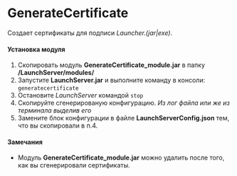 # GenerateCertificate
Создает сертификаты для подписи *Launcher.(jar\|exe)*.
#### Установка модуля
1. Скопировать модуль **GenerateCertificate_module.jar** в папку **/LaunchServer/modules/**
2. Запустите **LaunchServer.jar** и выполните команду в консоли: `generatecertificate`
3. Остановите *LaunchServer* командой `stop`
4. Скопируйте сгенерированую конфигурацию.
*Из лог файла или же из терминала выделив его*
5. Замените блок конфигурации в файле **LaunchServerConfig.json** тем, что вы скопировали в п.4.

#### Замечания
- Модуль **GenerateCertificate_module.jar** можно удалить после того, как вы сгенерировали сертификаты.
